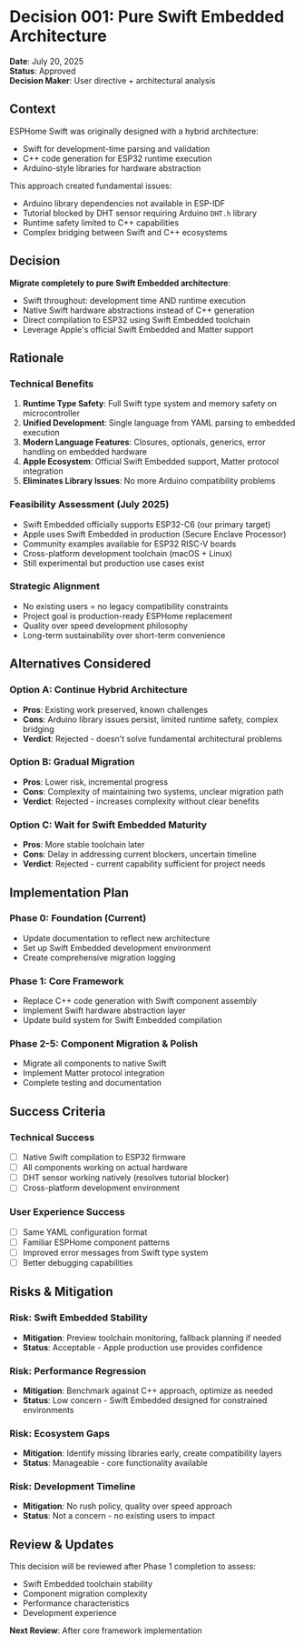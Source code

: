 # Decision 001: Pure Swift Embedded Architecture

**Date**: July 20, 2025  
**Status**: Approved  
**Decision Maker**: User directive + architectural analysis  

## Context

ESPHome Swift was originally designed with a hybrid architecture:
- Swift for development-time parsing and validation
- C++ code generation for ESP32 runtime execution
- Arduino-style libraries for hardware abstraction

This approach created fundamental issues:
- Arduino library dependencies not available in ESP-IDF
- Tutorial blocked by DHT sensor requiring Arduino `DHT.h` library
- Runtime safety limited to C++ capabilities
- Complex bridging between Swift and C++ ecosystems

## Decision

**Migrate completely to pure Swift Embedded architecture**:
- Swift throughout: development time AND runtime execution
- Native Swift hardware abstractions instead of C++ generation
- Direct compilation to ESP32 using Swift Embedded toolchain
- Leverage Apple's official Swift Embedded and Matter support

## Rationale

### Technical Benefits
1. **Runtime Type Safety**: Full Swift type system and memory safety on microcontroller
2. **Unified Development**: Single language from YAML parsing to embedded execution
3. **Modern Language Features**: Closures, optionals, generics, error handling on embedded hardware
4. **Apple Ecosystem**: Official Swift Embedded support, Matter protocol integration
5. **Eliminates Library Issues**: No more Arduino compatibility problems

### Feasibility Assessment (July 2025)
- Swift Embedded officially supports ESP32-C6 (our primary target)
- Apple uses Swift Embedded in production (Secure Enclave Processor)
- Community examples available for ESP32 RISC-V boards
- Cross-platform development toolchain (macOS + Linux)
- Still experimental but production use cases exist

### Strategic Alignment
- No existing users = no legacy compatibility constraints
- Project goal is production-ready ESPHome replacement
- Quality over speed development philosophy
- Long-term sustainability over short-term convenience

## Alternatives Considered

### Option A: Continue Hybrid Architecture
- **Pros**: Existing work preserved, known challenges
- **Cons**: Arduino library issues persist, limited runtime safety, complex bridging
- **Verdict**: Rejected - doesn't solve fundamental architectural problems

### Option B: Gradual Migration
- **Pros**: Lower risk, incremental progress
- **Cons**: Complexity of maintaining two systems, unclear migration path
- **Verdict**: Rejected - increases complexity without clear benefits

### Option C: Wait for Swift Embedded Maturity
- **Pros**: More stable toolchain later
- **Cons**: Delay in addressing current blockers, uncertain timeline
- **Verdict**: Rejected - current capability sufficient for project needs

## Implementation Plan

### Phase 0: Foundation (Current)
- Update documentation to reflect new architecture
- Set up Swift Embedded development environment
- Create comprehensive migration logging

### Phase 1: Core Framework
- Replace C++ code generation with Swift component assembly
- Implement Swift hardware abstraction layer
- Update build system for Swift Embedded compilation

### Phase 2-5: Component Migration & Polish
- Migrate all components to native Swift
- Implement Matter protocol integration
- Complete testing and documentation

## Success Criteria

### Technical Success
- [ ] Native Swift compilation to ESP32 firmware
- [ ] All components working on actual hardware
- [ ] DHT sensor working natively (resolves tutorial blocker)
- [ ] Cross-platform development environment

### User Experience Success
- [ ] Same YAML configuration format
- [ ] Familiar ESPHome component patterns
- [ ] Improved error messages from Swift type system
- [ ] Better debugging capabilities

## Risks & Mitigation

### Risk: Swift Embedded Stability
- **Mitigation**: Preview toolchain monitoring, fallback planning if needed
- **Status**: Acceptable - Apple production use provides confidence

### Risk: Performance Regression
- **Mitigation**: Benchmark against C++ approach, optimize as needed
- **Status**: Low concern - Swift Embedded designed for constrained environments

### Risk: Ecosystem Gaps
- **Mitigation**: Identify missing libraries early, create compatibility layers
- **Status**: Manageable - core functionality available

### Risk: Development Timeline
- **Mitigation**: No rush policy, quality over speed approach
- **Status**: Not a concern - no existing users to impact

## Review & Updates

This decision will be reviewed after Phase 1 completion to assess:
- Swift Embedded toolchain stability
- Component migration complexity
- Performance characteristics
- Development experience

**Next Review**: After core framework implementation
